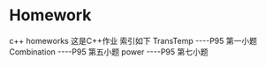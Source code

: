 Homework
========

c++ homeworks
这是C++作业  索引如下
TransTemp                 ----P95 第一小题
Combination               ----P95 第五小题
power                     ----P95 第七小题
